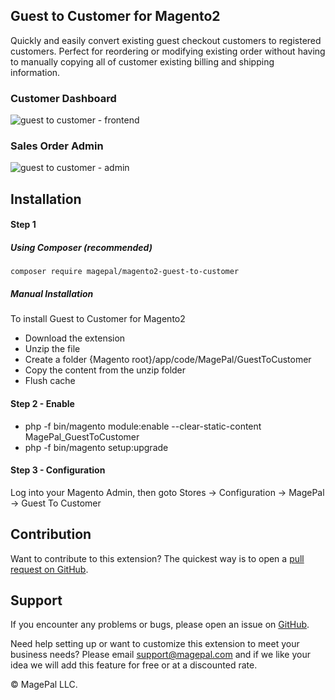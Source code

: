 ## Guest to Customer for Magento2

Quickly and easily convert existing guest checkout customers to registered customers. 
Perfect for reordering or modifying existing order without having to manually copying all of customer existing billing and shipping information.

### Customer Dashboard
![guest to customer - frontend](https://user-images.githubusercontent.com/1415141/34582810-438954f0-f163-11e7-83ad-c74844a1fbd4.gif)

### Sales Order Admin
![guest to customer - admin](https://user-images.githubusercontent.com/1415141/34582821-4e9f8882-f163-11e7-95fa-3022f240c276.gif)

## Installation

#### Step 1
##### Using Composer (recommended)

```
composer require magepal/magento2-guest-to-customer
```

##### Manual Installation
To install Guest to Customer for Magento2
 * Download the extension
 * Unzip the file
 * Create a folder {Magento root}/app/code/MagePal/GuestToCustomer
 * Copy the content from the unzip folder
 * Flush cache

#### Step 2 -  Enable
 * php -f bin/magento module:enable --clear-static-content MagePal_GuestToCustomer
 * php -f bin/magento setup:upgrade

#### Step 3 - Configuration
Log into your Magento Admin, then goto Stores -> Configuration -> MagePal -> Guest To Customer

Contribution
---
Want to contribute to this extension? The quickest way is to open a [pull request on GitHub](https://help.github.com/articles/using-pull-requests).


Support
---
If you encounter any problems or bugs, please open an issue on [GitHub](https://github.com/magepal/magento2-guest-to-customer/issues).

Need help setting up or want to customize this extension to meet your business needs? Please email support@magepal.com and if we like your idea we will add this feature for free or at a discounted rate.

© MagePal LLC.
